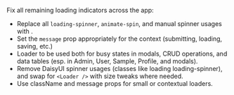 Fix all remaining loading indicators across the app:
- Replace all `loading-spinner`, `animate-spin`, and manual spinner usages with <Loader />.
- Set the `message` prop appropriately for the context (submitting, loading, saving, etc.)
- Loader to be used both for busy states in modals, CRUD operations, and data tables (esp. in Admin, User, Sample, Profile, and modals).
- Remove DaisyUI spinner usages (classes like loading loading-spinner), and swap for `<Loader />` with size tweaks where needed.
- Use className and message props for small or contextual loaders.
